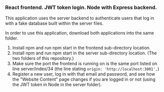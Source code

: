 ### React frontend. JWT token login. Node with Express backend.

This application uses the server backend to authenticate users that log in with a fake database built within the server files.

In order to use this application, download both applications into the same folder.

1. Install npm and run npm start in the frontend sub-directory location.
2. Install npm and run npm start in the server sub-directory location. (The two folders of this repository.)
3. Make sure the port the frontend is running on is the same port listed on line server/index/34 (the line stating ```origin: 'http://localhost:3001',```)
4. Register a new user, log in with that email and password, and see how the "Website Content" page changes if you are logged in or not (using the JWT token in Node in the server folder).
